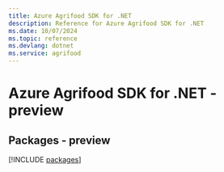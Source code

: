 ```yaml
---
title: Azure Agrifood SDK for .NET
description: Reference for Azure Agrifood SDK for .NET
ms.date: 10/07/2024
ms.topic: reference
ms.devlang: dotnet
ms.service: agrifood
---
```

# Azure Agrifood SDK for .NET - preview
## Packages - preview
[!INCLUDE [packages](agrifood-index.md)]